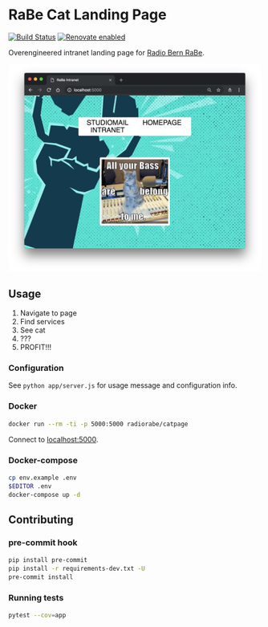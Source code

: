 # RaBe Cat Landing Page

[![Build Status](https://travis-ci.com/radiorabe/cat-page.svg?branch=master)](https://travis-ci.com/radiorabe/cat-page) [![Renovate enabled](https://img.shields.io/badge/renovate-enabled-brightgreen.svg)](https://renovatebot.com/)

Overengineered intranet landing page for [Radio Bern RaBe](https://www.rabe.ch).

![Screenshot of page.](docs/screenshot.png)

## Usage

1. Navigate to page
2. Find services
3. See cat
4. ???
5. PROFIT!!!

### Configuration

See `python app/server.js` for usage message and configuration info.

### Docker

```bash
docker run --rm -ti -p 5000:5000 radiorabe/catpage
```

Connect to [localhost:5000](http://localhost:5000).

### Docker-compose

```bash
cp env.example .env
$EDITOR .env
docker-compose up -d
```

## Contributing

### pre-commit hook

```bash
pip install pre-commit
pip install -r requirements-dev.txt -U
pre-commit install
```

### Running tests

```bash
pytest --cov=app
```
